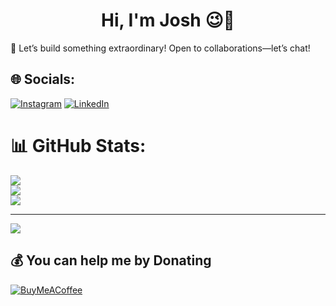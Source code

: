 <h1 align="center">Hi, I'm Josh 😉👋</h1>

🚀 Let’s build something extraordinary! Open to collaborations—let’s chat!

## 🌐 Socials:
[![Instagram](https://img.shields.io/badge/Instagram-%23E4405F.svg?logo=Instagram&logoColor=white)](https://instagram.com/bouncey__) [![LinkedIn](https://img.shields.io/badge/LinkedIn-%230077B5.svg?logo=linkedin&logoColor=white)](https://linkedin.com/in/https://www.linkedin.com/in/joshua-inyang-2753841b7) 



# 📊 GitHub Stats:
![](https://github-readme-stats.vercel.app/api?username=bouncei&theme=dark&hide_border=false&include_all_commits=false&count_private=false)<br/>
![](https://nirzak-streak-stats.vercel.app/?user=bouncei&theme=dark&hide_border=false)<br/>
![](https://github-readme-stats.vercel.app/api/top-langs/?username=bouncei&theme=dark&hide_border=false&include_all_commits=false&count_private=false&layout=compact)

---
[![](https://visitcount.itsvg.in/api?id=bouncei&icon=0&color=0)](https://visitcount.itsvg.in)



## 💰 You can help me by Donating
  [![BuyMeACoffee](https://img.shields.io/badge/Buy%20Me%20a%20Coffee-ffdd00?style=for-the-badge&logo=buy-me-a-coffee&logoColor=black)](https://buymeacoffee.com/bouncei) 

  
<!-- Proudly created with GPRM ( https://gprm.itsvg.in ) -->
